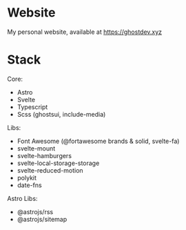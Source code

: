 # Website

My personal website, available at https://ghostdev.xyz

# Stack

Core:

-   Astro
-   Svelte
-   Typescript
-   Scss (ghostsui, include-media)

Libs:

-   Font Awesome (@fortawesome brands & solid, svelte-fa)
-   svelte-mount
-   svelte-hamburgers
-   svelte-local-storage-storage
-   svelte-reduced-motion
-   polykit
-   date-fns

Astro Libs:

-   @astrojs/rss
-   @astrojs/sitemap
